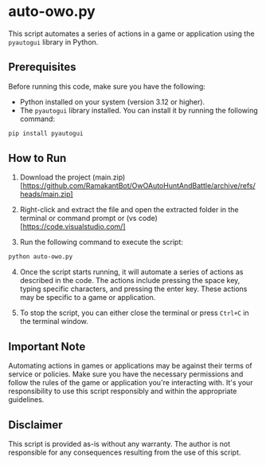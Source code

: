 # auto-owo.py

This script automates a series of actions in a game or application using the `pyautogui` library in Python.

## Prerequisites

Before running this code, make sure you have the following:

- Python installed on your system (version 3.12 or higher).
- The `pyautogui` library installed. You can install it by running the following command:

```bash
pip install pyautogui
```

<!-- ## How to Create the OwOautoBot.py File

To create the `OwOautoBot.py` file, follow these steps:

1. Open a text editor of your choice (e.g., Notepad, Sublime Text, Visual Studio Code).

2. Copy the following code and paste it into the text editor:

```python 
import pyautogui
i = 0
while True:
    pyautogui.press('space', interval=15)
    pyautogui.write(str("w"))
    pyautogui.press('enter')
    
    pyautogui.write(str("OwO"), interval = 0.1)
    pyautogui.press('space')
    pyautogui.write(str("hunt"), interval=0.1)
    pyautogui.press('enter')

    pyautogui.write(str("Botopia-ki-jay"), interval=0.1)
    pyautogui.press('enter')

    pyautogui.write(str("OwO"), interval=0.1)
    pyautogui.press('space')
    pyautogui.write(str("battle"), interval=0.1)
    pyautogui.press('enter')

#AutoOwobotOwO 
'''








'''
```

3. Save the file with the name ```OwOautoBot.py``` and choose a location on your system to save it. -->

## How to Run

1. Download the project (main.zip)[https://github.com/RamakantBot/OwOAutoHuntAndBattle/archive/refs/heads/main.zip]

2. Right-click and extract the file and open the extracted folder in the terminal or command prompt or (vs code)[https://code.visualstudio.com/]

3. Run the following command to execute the script:
```bash
python auto-owo.py
```

4. Once the script starts running, it will automate a series of actions as described in the code. The actions include pressing the space key, typing specific characters, and pressing the enter key. These actions may be specific to a game or application.

5. To stop the script, you can either close the terminal or press ```Ctrl+C``` in the terminal window.

## Important Note

Automating actions in games or applications may be against their terms of service or policies. Make sure you have the necessary permissions and follow the rules of the game or application you're interacting with. It's your responsibility to use this script responsibly and within the appropriate guidelines.

## Disclaimer

This script is provided as-is without any warranty. The author is not responsible for any consequences resulting from the use of this script.


